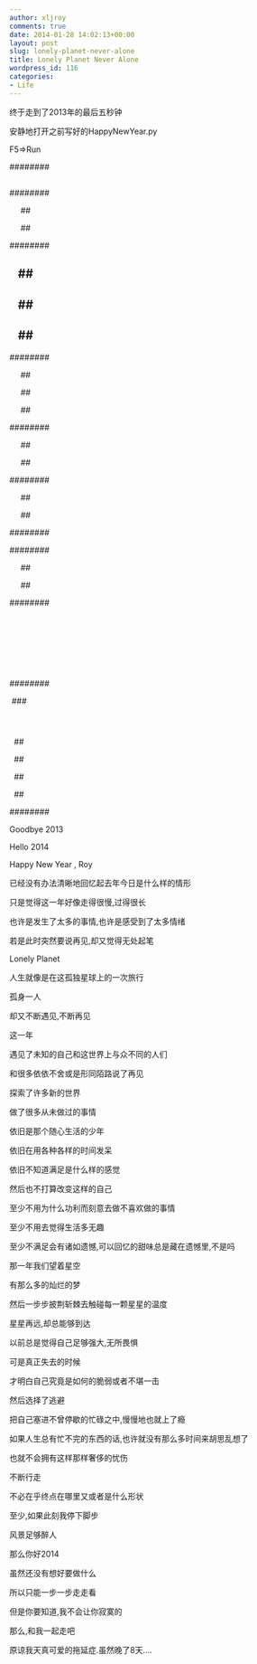 ```yaml
---
author: xljroy
comments: true
date: 2014-01-28 14:02:13+00:00
layout: post
slug: lonely-planet-never-alone
title: Lonely Planet Never Alone
wordpress_id: 116
categories:
- Life
---
```


终于走到了2013年的最后五秒钟

安静地打开之前写好的HappyNewYear.py

F5=>Run

########

##

##

########

     ##

     ##

########



##    ##

##    ##

##    ##

########

     ##

     ##

     ##



########

     ##

     ##

########

     ##

     ##

########



########

     ##

     ##

########

##      

##      

########



 ###   

####   

  ##   

  ##   

  ##   

  ##   

########





Goodbye 2013

Hello 2014

Happy New Year , Roy



已经没有办法清晰地回忆起去年今日是什么样的情形

只是觉得这一年好像走得很慢,过得很长

也许是发生了太多的事情,也许是感受到了太多情绪

若是此时突然要说再见,却又觉得无处起笔



Lonely Planet

人生就像是在这孤独星球上的一次旅行

孤身一人

却又不断遇见,不断再见

这一年

遇见了未知的自己和这世界上与众不同的人们

和很多依依不舍或是形同陌路说了再见

探索了许多新的世界

做了很多从未做过的事情



依旧是那个随心生活的少年

依旧在用各种各样的时间发呆

依旧不知道满足是什么样的感觉

然后也不打算改变这样的自己

至少不用为什么功利而刻意去做不喜欢做的事情

至少不用去觉得生活多无趣

至少不满足会有诸如遗憾,可以回忆的甜味总是藏在遗憾里,不是吗



那一年我们望着星空

有那么多的灿烂的梦

然后一步步披荆斩棘去触碰每一颗星星的温度

星星再远,却总能够到达



以前总是觉得自己足够强大,无所畏惧

可是真正失去的时候

才明白自己究竟是如何的脆弱或者不堪一击

然后选择了逃避

把自己塞进不曾停歇的忙碌之中,慢慢地也就上了瘾

如果人生总有忙不完的东西的话,也许就没有那么多时间来胡思乱想了

也就不会拥有这样那样奢侈的忧伤

不断行走

不必在乎终点在哪里又或者是什么形状

至少,如果此刻我停下脚步

风景足够醉人



那么你好2014

虽然还没有想好要做什么

所以只能一步一步走走看

但是你要知道,我不会让你寂寞的

那么,和我一起走吧





原谅我天真可爱的拖延症.虽然晚了8天....
